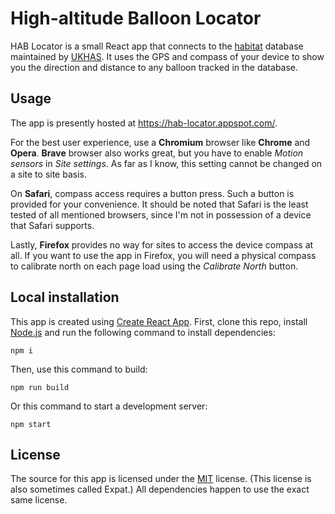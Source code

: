 # High-altitude Balloon Locator

HAB Locator is a small React app that connects to the [habitat](http://habitat.habhub.org/) database maintained by [UKHAS](https://ukhas.org.uk/). It uses the GPS and compass of your device to show you the direction and distance to any balloon tracked in the database.

## Usage

The app is presently hosted at <https://hab-locator.appspot.com/>.

For the best user experience, use a **Chromium** browser like **Chrome** and **Opera**. **Brave** browser also works great, but you have to enable *Motion sensors* in *Site settings*. As far as I know, this setting cannot be changed on a site to site basis.

On **Safari**, compass access requires a button press. Such a button is provided for your convenience. It should be noted that Safari is the least tested of all mentioned browsers, since I'm not in possession of a device that Safari supports.

Lastly, **Firefox** provides no way for sites to access the device compass at all. If you want to use the app in Firefox, you will need a physical compass to calibrate north on each page load using the *Calibrate North* button.

## Local installation

This app is created using [Create React App](https://create-react-app.dev/). First, clone this repo, install [Node.js](https://nodejs.org/en/) and run the following command to install dependencies:

```
npm i
```

Then, use this command to build:

```
npm run build
```

Or this command to start a development server:

```
npm start
```

## License
The source for this app is licensed under the [MIT](https://choosealicense.com/licenses/mit/) license. (This license is also sometimes called Expat.) All dependencies happen to use the exact same license.